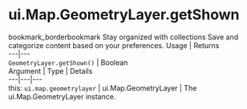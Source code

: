  
#  ui.Map.GeometryLayer.getShown
bookmark_borderbookmark Stay organized with collections  Save and categorize content based on your preferences. 
Usage | Returns  
---|---  
`GeometryLayer.getShown()` | Boolean  
Argument | Type | Details  
---|---|---  
this: `ui.map.geometrylayer` | ui.Map.GeometryLayer | The ui.Map.GeometryLayer instance.  

